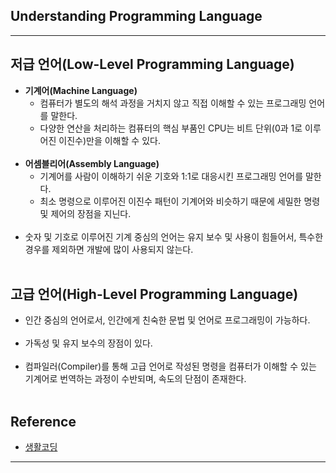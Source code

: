 Understanding Programming Language
----------------------------------

---

저급 언어(Low-Level Programming Language)
-----------------------------------------

-	**기계어(Machine Language)**
	-	컴퓨터가 별도의 해석 과정을 거치지 않고 직접 이해할 수 있는 프로그래밍 언어를 말한다.
	-	다양한 연산을 처리하는 컴퓨터의 핵심 부품인 CPU는 비트 단위(0과 1로 이루어진 이진수)만을 이해할 수 있다.<br><br>
-	**어셈블리어(Assembly Language)**
	-	기계어를 사람이 이해하기 쉬운 기호와 1:1로 대응시킨 프로그래밍 언어를 말한다.
	-	최소 명령으로 이루어진 이진수 패턴이 기계어와 비슷하기 때문에 세밀한 명령 및 제어의 장점을 지닌다.<br><br>
-	숫자 및 기호로 이루어진 기계 중심의 언어는 유지 보수 및 사용이 힘들어서, 특수한 경우를 제외하면 개발에 많이 사용되지 않는다.<br><br>

고급 언어(High-Level Programming Language)
------------------------------------------

-	인간 중심의 언어로서, 인간에게 친숙한 문법 및 언어로 프로그래밍이 가능하다.<br><br>
-	가독성 및 유지 보수의 장점이 있다.<br><br>
-	컴파일러(Compiler)를 통해 고급 언어로 작성된 명령을 컴퓨터가 이해할 수 있는 기계어로 번역하는 과정이 수반되며, 속도의 단점이 존재한다.<br><br>

Reference
---------

-	[생활코딩](https://opentutorials.org/course/2471/13907)

---
